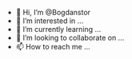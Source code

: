 - 👋 Hi, I’m @Bogdanstor
- 👀 I’m interested in ...
- 🌱 I’m currently learning ...
- 💞️ I’m looking to collaborate on ...
- 📫 How to reach me ...

<!---
Bogdanstor/Bogdanstor is a ✨ special ✨ repository because its `README.md` (this file) appears on your GitHub profile.
You can click the Preview link to take a look at your changes.
--->
